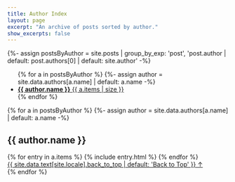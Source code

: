 ```yaml
---
title: Author Index
layout: page
excerpt: "An archive of posts sorted by author."
show_excerpts: false
---
```


{%- assign postsByAuthor = site.posts | group_by_exp: 'post', 'post.author | default: post.authors[0] | default: site.author' -%}

<ul class="taxonomy-index">
  {% for a in postsByAuthor %}
  {%- assign author = site.data.authors[a.name] | default: a.name -%}
    <li>
      <a href="#{{ author.name }}">
        <strong>{{ author.name }}</strong> <span class="taxonomy-count">{{ a.items | size }}</span>
      </a>
    </li>
  {% endfor %}
</ul>

{% for a in postsByAuthor %}
{%- assign author = site.data.authors[a.name] | default: a.name -%}
  <section id="{{ author.name }}" class="taxonomy-section">
    <h2 class="taxonomy-title">{{ author.name }}</h2>
    <div class="entries-{{ page.entries_layout | default: 'list' }}">
      {% for entry in a.items %}
        {% include entry.html %}
      {% endfor %}
    </div>
    <a href="#page-title" class="back-to-top">{{ site.data.text[site.locale].back_to_top | default: 'Back to Top' }} &uarr;</a>
  </section>
{% endfor %}
